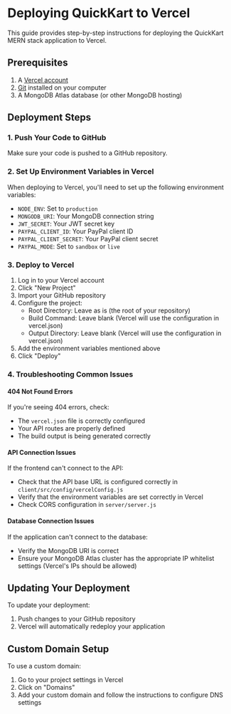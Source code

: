 # Deploying QuickKart to Vercel

This guide provides step-by-step instructions for deploying the QuickKart MERN stack application to Vercel.

## Prerequisites

1. A [Vercel account](https://vercel.com/signup)
2. [Git](https://git-scm.com/downloads) installed on your computer
3. A MongoDB Atlas database (or other MongoDB hosting)

## Deployment Steps

### 1. Push Your Code to GitHub

Make sure your code is pushed to a GitHub repository.

### 2. Set Up Environment Variables in Vercel

When deploying to Vercel, you'll need to set up the following environment variables:

- `NODE_ENV`: Set to `production`
- `MONGODB_URI`: Your MongoDB connection string
- `JWT_SECRET`: Your JWT secret key
- `PAYPAL_CLIENT_ID`: Your PayPal client ID
- `PAYPAL_CLIENT_SECRET`: Your PayPal client secret
- `PAYPAL_MODE`: Set to `sandbox` or `live`

### 3. Deploy to Vercel

1. Log in to your Vercel account
2. Click "New Project"
3. Import your GitHub repository
4. Configure the project:
   - Root Directory: Leave as is (the root of your repository)
   - Build Command: Leave blank (Vercel will use the configuration in vercel.json)
   - Output Directory: Leave blank (Vercel will use the configuration in vercel.json)
5. Add the environment variables mentioned above
6. Click "Deploy"

### 4. Troubleshooting Common Issues

#### 404 Not Found Errors

If you're seeing 404 errors, check:
- The `vercel.json` file is correctly configured
- Your API routes are properly defined
- The build output is being generated correctly

#### API Connection Issues

If the frontend can't connect to the API:
- Check that the API base URL is configured correctly in `client/src/config/vercelConfig.js`
- Verify that the environment variables are set correctly in Vercel
- Check CORS configuration in `server/server.js`

#### Database Connection Issues

If the application can't connect to the database:
- Verify the MongoDB URI is correct
- Ensure your MongoDB Atlas cluster has the appropriate IP whitelist settings (Vercel's IPs should be allowed)

## Updating Your Deployment

To update your deployment:
1. Push changes to your GitHub repository
2. Vercel will automatically redeploy your application

## Custom Domain Setup

To use a custom domain:
1. Go to your project settings in Vercel
2. Click on "Domains"
3. Add your custom domain and follow the instructions to configure DNS settings
